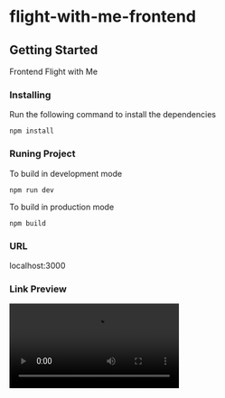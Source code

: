 # flight-with-me-frontend

## Getting Started

Frontend Flight with Me

### Installing

Run the following command to install the dependencies

```
npm install
```

### Runing Project

To build in development mode

```
npm run dev
```

To build in production mode

```
npm build
```

### URL

localhost:3000

### Link Preview

![Preview](public/flight-with-me-preview.mkv)
